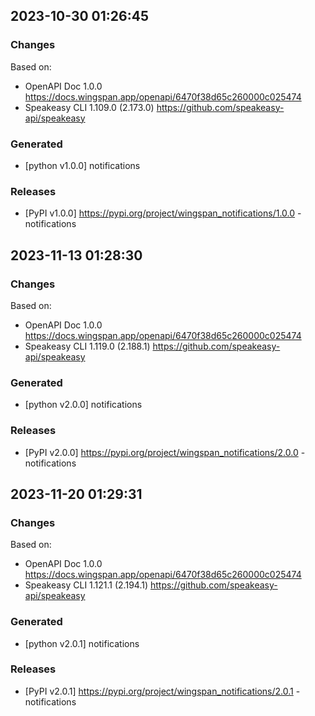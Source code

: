 

## 2023-10-30 01:26:45
### Changes
Based on:
- OpenAPI Doc 1.0.0 https://docs.wingspan.app/openapi/6470f38d65c260000c025474
- Speakeasy CLI 1.109.0 (2.173.0) https://github.com/speakeasy-api/speakeasy
### Generated
- [python v1.0.0] notifications
### Releases
- [PyPI v1.0.0] https://pypi.org/project/wingspan_notifications/1.0.0 - notifications


## 2023-11-13 01:28:30
### Changes
Based on:
- OpenAPI Doc 1.0.0 https://docs.wingspan.app/openapi/6470f38d65c260000c025474
- Speakeasy CLI 1.119.0 (2.188.1) https://github.com/speakeasy-api/speakeasy
### Generated
- [python v2.0.0] notifications
### Releases
- [PyPI v2.0.0] https://pypi.org/project/wingspan_notifications/2.0.0 - notifications

## 2023-11-20 01:29:31
### Changes
Based on:
- OpenAPI Doc 1.0.0 https://docs.wingspan.app/openapi/6470f38d65c260000c025474
- Speakeasy CLI 1.121.1 (2.194.1) https://github.com/speakeasy-api/speakeasy
### Generated
- [python v2.0.1] notifications
### Releases
- [PyPI v2.0.1] https://pypi.org/project/wingspan_notifications/2.0.1 - notifications